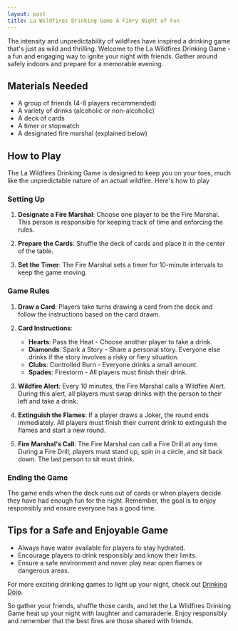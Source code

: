 ```yaml
---
layout: post
title: La Wildfires Drinking Game A Fiery Night of Fun
---
```



The intensity and unpredictability of wildfires have inspired a drinking game that's just as wild and thrilling. Welcome to the La Wildfires Drinking Game - a fun and engaging way to ignite your night with friends. Gather around safely indoors and prepare for a memorable evening.

## Materials Needed

- A group of friends (4-8 players recommended)
- A variety of drinks (alcoholic or non-alcoholic)
- A deck of cards
- A timer or stopwatch
- A designated fire marshal (explained below)

## How to Play

The La Wildfires Drinking Game is designed to keep you on your toes, much like the unpredictable nature of an actual wildfire. Here's how to play

### Setting Up

1. **Designate a Fire Marshal**: Choose one player to be the Fire Marshal. This person is responsible for keeping track of time and enforcing the rules.

2. **Prepare the Cards**: Shuffle the deck of cards and place it in the center of the table.

3. **Set the Timer**: The Fire Marshal sets a timer for 10-minute intervals to keep the game moving.

### Game Rules

1. **Draw a Card**: Players take turns drawing a card from the deck and follow the instructions based on the card drawn.

2. **Card Instructions**:
   - **Hearts**: Pass the Heat - Choose another player to take a drink.
   - **Diamonds**: Spark a Story - Share a personal story. Everyone else drinks if the story involves a risky or fiery situation.
   - **Clubs**: Controlled Burn - Everyone drinks a small amount.
   - **Spades**: Firestorm - All players must finish their drink.

3. **Wildfire Alert**: Every 10 minutes, the Fire Marshal calls a Wildfire Alert. During this alert, all players must swap drinks with the person to their left and take a drink.

4. **Extinguish the Flames**: If a player draws a Joker, the round ends immediately. All players must finish their current drink to extinguish the flames and start a new round.

5. **Fire Marshal's Call**: The Fire Marshal can call a Fire Drill at any time. During a Fire Drill, players must stand up, spin in a circle, and sit back down. The last person to sit must drink.

### Ending the Game

The game ends when the deck runs out of cards or when players decide they have had enough fun for the night. Remember, the goal is to enjoy responsibly and ensure everyone has a good time.

## Tips for a Safe and Enjoyable Game

- Always have water available for players to stay hydrated.
- Encourage players to drink responsibly and know their limits.
- Ensure a safe environment and never play near open flames or dangerous areas.

For more exciting drinking games to light up your night, check out [Drinking Dojo](https://drinkingdojo.com).

So gather your friends, shuffle those cards, and let the La Wildfires Drinking Game heat up your night with laughter and camaraderie. Enjoy responsibly and remember that the best fires are those shared with friends.